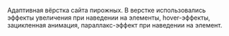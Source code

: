 Адаптивная вёрстка сайта пирожных.
В верстке использовались эффекты увеличения при наведении на элементы, hover-эффекты, зацикленная анимация, параллакс-эффект при наведении на элемент.
